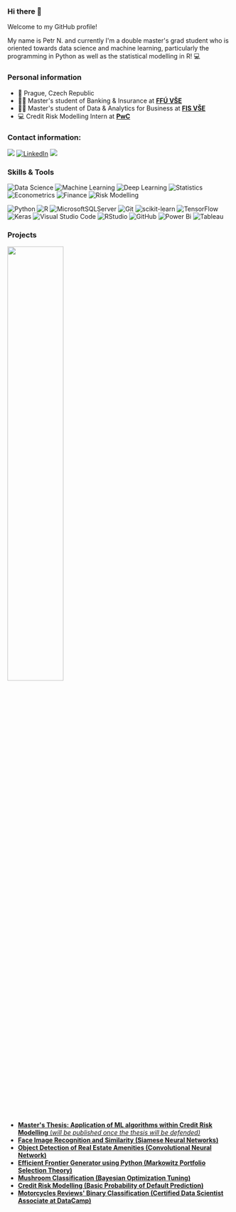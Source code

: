 ### Hi there 👋
Welcome to my GitHub profile!

My name is Petr N. and currently I'm a double master's grad student who is oriented towards data science and machine learning, particularly the programming in Python as well as the statistical modelling in R! :computer:

### Personal information
 - :round_pushpin: Prague, Czech Republic
 - :student: Master's student of Banking & Insurance at [**FFÚ VŠE**](https://ffu.vse.cz/english/)
 - :student: Master's student of Data & Analytics for Business at [**FIS VŠE**](https://fis.vse.cz/english/)
 - :computer: Credit Risk Modelling Intern at [**PwC**](https://www.pwc.com/cz/en.html)

### Contact information:
<a href="mailto:ngn.petr@gmail.com"><img src="https://img.shields.io/badge/-Gmail-D14836?style=for-the-badge&logo=Gmail&logoColor=white"></img></a>
<a href="https://www.linkedin.com/in/petr-ngn/" target="_blank"><img alt="LinkedIn" src="https://img.shields.io/badge/LinkedIn-0077B5?style=for-the-badge&logo=linkedin&logoColor=white" /></img></a>
<a href="https://stackoverflow.com/users/21003873/petr-ngn"><img src = "https://img.shields.io/badge/Stack%20Overflow-F58025.svg?style=for-the-badge&logo=Stack-Overflow&logoColor=white"></img></a>

### Skills & Tools
![Data Science](https://img.shields.io/badge/-Data%20Science-lightgreen)
![Machine Learning](https://img.shields.io/badge/-Machine%20Learning-green)
![Deep Learning](https://img.shields.io/badge/-Deep%20Learning-darkgreen)
![Statistics](https://img.shields.io/badge/-Statistics-orange)
![Econometrics](https://img.shields.io/badge/-Econometrics-darkorange)
![Finance](https://img.shields.io/badge/-Finance-darkblue)
![Risk Modelling](https://img.shields.io/badge/-Risk%20Modelling-blue)


![Python](https://img.shields.io/badge/python-3670A0?style=for-the-badge&logo=python&logoColor=ffdd54)
![R](https://img.shields.io/badge/r-%23276DC3.svg?style=for-the-badge&logo=r&logoColor=white)
![MicrosoftSQLServer](https://img.shields.io/badge/Microsoft%20SQL%20Sever-CC2927?style=for-the-badge&logo=microsoft%20sql%20server&logoColor=white)
![Git](https://img.shields.io/badge/Git-F05032.svg?style=for-the-badge&logo=Git&logoColor=white)
![scikit-learn](https://img.shields.io/badge/scikit--learn-%23F7931E.svg?style=for-the-badge&logo=scikit-learn&logoColor=white)
![TensorFlow](https://img.shields.io/badge/TensorFlow-%23FF6F00.svg?style=for-the-badge&logo=TensorFlow&logoColor=white)
![Keras](https://img.shields.io/badge/Keras-%23D00000.svg?style=for-the-badge&logo=Keras&logoColor=white)
![Visual Studio Code](https://img.shields.io/badge/Visual%20Studio%20Code-0078d7.svg?style=for-the-badge&logo=visual-studio-code&logoColor=white)
![RStudio](https://img.shields.io/badge/RStudio-4285F4?style=for-the-badge&logo=rstudio&logoColor=white)
![GitHub](https://img.shields.io/badge/GitHub-181717.svg?style=for-the-badge&logo=GitHub&logoColor=white)
![Power Bi](https://img.shields.io/badge/power_bi-F2C811?style=for-the-badge&logo=powerbi&logoColor=black)
![Tableau](https://img.shields.io/badge/Tableau-E97627.svg?style=for-the-badge&logo=Tableau&logoColor=white)



### Projects
<img src = "https://i.kym-cdn.com/entries/icons/mobile/000/028/021/work.jpg" width=50% height=50%>

- [**Master's Thesis: Application of ML algorithms within Credit Risk Modelling** (_will be published once the thesis will be defended)_](https://github.com/petr-ngn/FFU_VSE_Masters_Thesis_ML_Credit_Risk_Modelling)
- [**Face Image Recognition and Similarity (Siamese Neural Networks)**](https://github.com/petr-ngn/ML_Siamese_Neural_Networks)
- [**Object Detection of Real Estate Amenities (Convolutional Neural Network)**](https://github.com/petr-ngn/CNN_Real_Estate_Offices_Amenities_Listing)
- [**Efficient Frontier Generator using Python (Markowitz Portfolio Selection Theory)**](https://github.com/petr-ngn/Markowitz_Efficient_Frontier_Python)
- [**Mushroom Classification (Bayesian Optimization Tuning)**](https://github.com/petr-ngn/Data_X_2022)
- [**Credit Risk Modelling (Basic Probability of Default Prediction)**](https://github.com/petr-ngn/Probability_of_Default_Prediction)
- [**Motorcycles Reviews' Binary Classification (Certified Data Scientist Associate at DataCamp)**](https://github.com/petr-ngn/DataCamp_DS_Associate_Certification)

<!--
**petr-ngn/petr-ngn** is a ✨ _special_ ✨ repository because its `README.md` (this file) appears on your GitHub profile.

Here are some ideas to get you started:

- 🔭 I’m currently working on ...
- 🌱 I’m currently learning ...
- 👯 I’m looking to collaborate on ...
- 🤔 I’m looking for help with ...
- 💬 Ask me about ...
- 📫 How to reach me: ...
- 😄 Pronouns: ...
- ⚡ Fun fact: ...
-->
